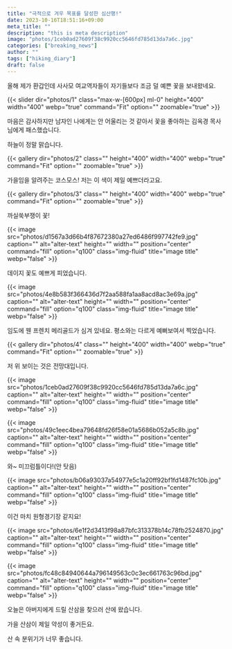 ```yaml
---
title: "극적으로 겨우 목표를 달성한 심산행!"
date: 2023-10-16T18:51:16+09:00
meta_title: ""
description: "this is meta description"
image: "photos/1ceb0ad27609f38c9920cc5646fd785d13da7a6c.jpg"
categories: ["breaking_news"]
author: ""
tags: ["hiking_diary"]
draft: false
---
```


올해 제가 환갑인데 사사모 여교역자들이 자기들보다 조금 덜 예쁜 꽃을 보내왔네요.

<!-- {{< gallery dir="photos/1" class="" height="400" width="400" webp="true" command="Fit" option="" zoomable="true" >}} -->
{{< slider dir="photos/1" class="max-w-[600px] ml-0" height="400" width="400" webp="true" command="Fit" option="" zoomable="true" >}}

마음은 감사하지만 남자인 나에게는 안 어울리는 것 같아서 꽃을 좋아하는 김옥경 목사님에게 패스했습니다. 


하늘이 정말 맑습니다.

{{< gallery dir="photos/2" class="" height="400" width="400" webp="true" command="Fit" option="" zoomable="true" >}}


가을임을 알려주는 코스모스!
저는 이 색이 제일 예쁘더라고요.  

{{< gallery dir="photos/3" class="" height="400" width="400" webp="true" command="Fit" option="" zoomable="true" >}}

까실쑥부쟁이 꽃! 

{{< image src="photos/d1567a3d66b4f87672380a27ed6486f997742fe9.jpg" caption="" alt="alter-text" height="" width="" position="center" command="fill" option="q100" class="img-fluid" title="image title"  webp="false" >}}

데이지 꽃도 예쁘게 피었습니다. 

{{< image src="photos/4e8b583f366436d7f2aa588fa1aa8acd8ac3e69a.jpg" caption="" alt="alter-text" height="" width="" position="center" command="fill" option="q100" class="img-fluid" title="image title"  webp="false" >}}

임도에 웬 프렌치 메리골드가 심겨 있네요.
평소와는 다르게 예뻐보여서 찍었습니다. 

{{< gallery dir="photos/4" class="" height="400" width="400" webp="true" command="Fit" option="" zoomable="true" >}}

저 위 보이는 것은 전망대입니다.

{{< image src="photos/1ceb0ad27609f38c9920cc5646fd785d13da7a6c.jpg" caption="" alt="alter-text" height="" width="" position="center" command="fill" option="q100" class="img-fluid" title="image title"  webp="false" >}}

{{< image src="photos/49c1eec4bea79648fd26f58e01a5686b052a5c8b.jpg" caption="" alt="alter-text" height="" width="" position="center" command="fill" option="q100" class="img-fluid" title="image title"  webp="false" >}}


와~ 미끄럼틀이다!(안 탓음)

{{< image src="photos/b06a93037a54977e5c1a20ff92bf1fd1487fc10b.jpg" caption="" alt="alter-text" height="" width="" position="center" command="fill" option="q100" class="img-fluid" title="image title"  webp="false" >}}

이건 마치 원형경기장 같지요! 

{{< image src="photos/6e1f2d3413f98a87bfc313378b14c78fb2524870.jpg" caption="" alt="alter-text" height="" width="" position="center" command="fill" option="q100" class="img-fluid" title="image title"  webp="false" >}}

{{< image src="photos/fc48c84940644a796149563c0c3ec661763c96bd.jpg" caption="" alt="alter-text" height="" width="" position="center" command="fill" option="q100" class="img-fluid" title="image title"  webp="false" >}}

오늘은 아버지에게 드릴 산삼을 찾으러 산에 왔습니다.

가을 산삼이 제일 약성이 좋거든요.

산 속 분위기가 너무 좋습니다.
